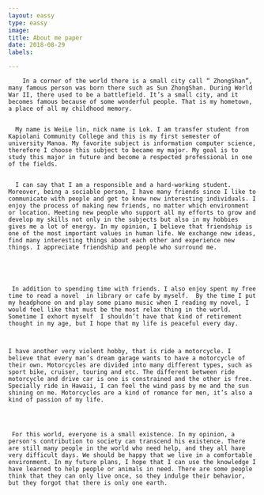 ```yaml
---
layout: eassy 
type: eassy
image:
title: About me paper
date: 2018-08-29
labels: 

---
```




	    In a corner of the world there is a small city call “ ZhongShan”, many famous person was born there such as Sun ZhongShan. During World War II, there used to be a battlefield. It’s a small city, and it becomes famous because of some wonderful people. That is my hometown, a place of all my childhood memory. 
	  
      
      My name is WeiLe lin, nick name is Lok. I am transfer student from Kapiolani Community College and this is my first semester of university Manoa. My favorite subject is information computer science, therefore I choose this subject to became my major. My goal is to study this major in future and become a respected professional in one of the fields. 
	  
      
      I can say that I am a responsible and a hard-working student. Moreover, being a sociable person, I have many friends since I like to communicate with people and get to know new interesting individuals. I enjoy the process of making new friends, no matter which environment or location. Meeting new people who support all my efforts to grow and develop my skills not only in the subjects but also in my hobbies gives me a lot of energy. In my opinion, I believe that friendship is one of the most important values in human life. We exchange new ideas, find many interesting things about each other and experience new things. I appreciate friendship and people who surround me.
	  
  
  
  
  
     In addition to spending time with friends. I also enjoy spent my free time to read a novel  in library or cafe by myself.  By the time I put my headphone on and play some piano music when I reading my novel, I would feel like that must be the most relax thing in the world. Sometime I exhort myself  I shouldn’t have that kind of retirement thought in my age, but I hope that my life is peaceful every day.
	  
    
    
    I have another very violent hobby, that is ride a motorcycle. I believe that every man’s dream garage wants to have a motorcycle of their own. Motorcycles are divided into many different types, such as sport bike, cruiser, touring and etc. The different between ride motorcycle and drive car is one is constrained and the other is free. Specially ride in Hawaii, I can feel the wind pass by me and the sun shining on me. Motorcycles are a kind of romance for men, it’s also a kind of passion of my life. 
	
     
     
     
     For this world, everyone is a small existence. In my opinion, a person's contribution to society can transcend his existence. There are still many people in the world who need help, and they all have very difficult days. We should be happy that we live in a comfortable environment. In my future plans, I hope that I can use the knowledge I have learned to help people or animals in need. There are some people think that they can only live once, so they indulge their behavior, but they forgot that there is only one earth. 
     
     
